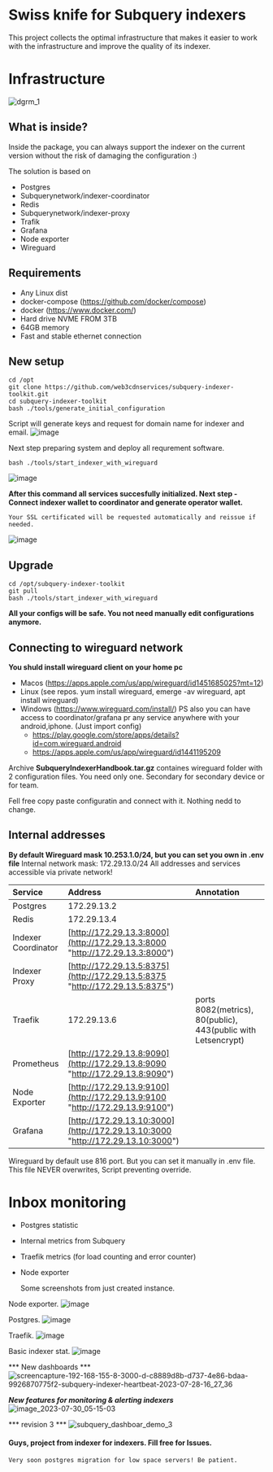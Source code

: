 # Swiss knife for Subquery indexers

This project collects the optimal infrastructure that makes it easier to work with the infrastructure and improve the quality of its indexer.


# Infrastructure
![dgrm_1](https://github.com/web3cdnservices/subquery-indexer-toolkit/assets/115787312/7e5e1bbc-cbb1-4b1a-acfb-0ebce31bac07)



## What is inside?
Inside the package, you can always support the indexer on the current version without the risk of damaging the configuration :)

The solution is based on
- Postgres
- Subquerynetwork/indexer-coordinator
- Redis
- Subquerynetwork/indexer-proxy
- Trafik
- Grafana
- Node exporter
- Wireguard

## Requirements

 - Any Linux dist
 - docker-compose (https://github.com/docker/compose)
 - docker (https://www.docker.com/)
 - Hard drive NVME FROM 3TB
 - 64GB memory
 - Fast and stable ethernet connection

## New setup
```
cd /opt
git clone https://github.com/web3cdnservices/subquery-indexer-toolkit.git
cd subquery-indexer-toolkit
bash ./tools/generate_initial_configuration
```
Script will generate keys and request for domain name for indexer and email.
![image](https://github.com/web3cdnservices/subquery-indexer-toolkit/assets/115787312/02422cd4-626a-4c53-b923-a19bc0203aae)

Next step preparing system and deploy all requrement software.
```
bash ./tools/start_indexer_with_wireguard 
```
![image](https://github.com/web3cdnservices/subquery-indexer-toolkit/assets/115787312/d0a372c3-9d5a-45c3-8fc2-17f83df748aa)

**After this command all services succesfully initialized. Next step - Connect indexer wallet to coordinator and generate operator wallet.** 
```
Your SSL certificated will be requested automatically and reissue if needed.
```

![image](https://github.com/web3cdnservices/subquery-indexer-toolkit/assets/115787312/dcaba754-3669-4052-9acb-6f334acff2c4)


## Upgrade
```
cd /opt/subquery-indexer-toolkit
git pull
bash ./tools/start_indexer_with_wireguard 
```
**All your configs will be safe. You not need manually edit configurations anymore.**


## Connecting to wireguard network
**You shuld install wireguard client on your home pc**
- Macos (https://apps.apple.com/us/app/wireguard/id1451685025?mt=12)
- Linux (see repos. yum install wireguard, emerge -av wireguard, apt install wireguard)
- Windows (https://www.wireguard.com/install/)
  PS also you can have access to coordinator/grafana pr any service anywhere with your android,iphone. (Just import config)
  - https://play.google.com/store/apps/details?id=com.wireguard.android
  - https://apps.apple.com/us/app/wireguard/id1441195209
  
Archive **SubqueryIndexerHandbook.tar.gz** containes wireguard folder with 2 configuration files.
You need only one. Secondary for secondary device or for team.

Fell free copy paste configuratin and connect with it. Nothing nedd to change.

## Internal addresses
**By default Wireguard mask 10.253.1.0/24, but you can set you own in .env file**
Internal network mask: 172.29.13.0/24
All addresses and services accessible via private network!

|  Service |  Address | Annotation |
| :------------ | :------------ | :------------ |
|  Postgres |  172.29.13.2 | |
|  Redis | 172.29.13.4  | |
| Indexer Coordinator  |  [http://172.29.13.3:8000](http://172.29.13.3:8000 "http://172.29.13.3:8000") | |
| Indexer Proxy  |  [http://172.29.13.5:8375](http://172.29.13.5:8375 "http://172.29.13.5:8375") | |
| Traefik  |  172.29.13.6 | ports 8082(metrics), 80(public), 443(public with Letsencrypt) |
| Prometheus  |  [http://172.29.13.8:9090](http://172.29.13.8:9090 "http://172.29.13.8:9090") | |
| Node Exporter  |  [http://172.29.13.9:9100](http://172.29.13.9:9100 "http://172.29.13.9:9100") | |
| Grafana  |  [http://172.29.13.10:3000](http://172.29.13.10:3000 "http://172.29.13.10:3000") | |

Wireguard by default use 816 port. But you can set it manually in .env file. This file NEVER overwrites, Script preventing override.


# Inbox monitoring
- Postgres statistic
- Internal metrics from Subquery
- Traefik metrics (for load counting and error counter)
- Node exporter

  Some screenshots from just created instance.

Node exporter.
![image](https://github.com/web3cdnservices/subquery-indexer-toolkit/assets/115787312/48db3d6a-387a-4711-8b8a-be0dfae1559d)

Postgres.
![image](https://github.com/web3cdnservices/subquery-indexer-toolkit/assets/115787312/0badd3e8-ca1e-447d-86e6-572c7694d1b2)

Traefik.
![image](https://github.com/web3cdnservices/subquery-indexer-toolkit/assets/115787312/48aae68f-7f4f-4314-aeb7-c77cca6bb816)

Basic indexer stat.
![image](https://github.com/web3cdnservices/subquery-indexer-toolkit/assets/115787312/94730cae-0c2c-4cae-8fc4-621c9808aed0)


*** New dashboards ***
![screencapture-192-168-155-8-3000-d-c8889d8b-d737-4e86-bdaa-9926870775f2-subquery-indexer-heartbeat-2023-07-28-16_27_36](https://github.com/web3cdnservices/subquery-indexer-toolkit/assets/115787312/949b1738-0ca3-4dbe-a699-03a92b89756c)

***New features for monitoring & alerting indexers***
![image_2023-07-30_05-15-03](https://github.com/web3cdnservices/subquery-indexer-toolkit/assets/115787312/299320f7-42f4-4a98-baaf-b3b1f738aa26)

*** revision 3 ***
![subquery_dashboar_demo_3](https://github.com/web3cdnservices/subquery-indexer-toolkit/assets/115787312/7cca8b12-2145-494a-8a48-c577c91f0bde)



  #### Guys, project from indexer for indexers. Fill free for Issues.
  ```
  Very soon postgres migration for low space servers! Be patient.
```
